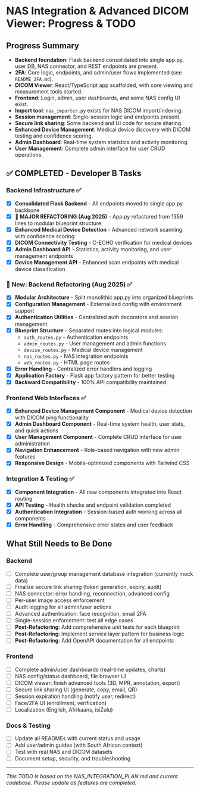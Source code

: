 # NAS Integration & Advanced DICOM Viewer: Progress & TODO

## Progress Summary

- **Backend foundation**: Flask backend consolidated into single app.py, user DB, NAS connector, and REST endpoints are present.
- **2FA**: Core logic, endpoints, and admin/user flows implemented (see `README_2FA.md`).
- **DICOM Viewer**: React/TypeScript app scaffolded, with core viewing and measurement tools started.
- **Frontend**: Login, admin, user dashboards, and some NAS config UI exist.
- **Import tool**: `nas_importer.py` exists for NAS DICOM import/indexing.
- **Session management**: Single-session logic and endpoints present.
- **Secure link sharing**: Some backend and UI code for secure sharing.
- **Enhanced Device Management**: Medical device discovery with DICOM testing and confidence scoring.
- **Admin Dashboard**: Real-time system statistics and activity monitoring.
- **User Management**: Complete admin interface for user CRUD operations.

## ✅ **COMPLETED - Developer B Tasks**

### Backend Infrastructure ✅
- [x] **Consolidated Flask Backend** - All endpoints moved to single app.py backbone
- [x] **🔧 MAJOR REFACTORING (Aug 2025)** - App.py refactored from 1359 lines to modular blueprint structure
- [x] **Enhanced Medical Device Detection** - Advanced network scanning with confidence scoring
- [x] **DICOM Connectivity Testing** - C-ECHO verification for medical devices
- [x] **Admin Dashboard API** - Statistics, activity monitoring, and user management endpoints
- [x] **Device Management API** - Enhanced scan endpoints with medical device classification

### 🔧 **New: Backend Refactoring (Aug 2025)** ✅
- [x] **Modular Architecture** - Split monolithic app.py into organized blueprints
- [x] **Configuration Management** - Externalized config with environment support
- [x] **Authentication Utilities** - Centralized auth decorators and session management
- [x] **Blueprint Structure** - Separated routes into logical modules:
  - `auth_routes.py` - Authentication endpoints
  - `admin_routes.py` - User management and admin functions
  - `device_routes.py` - Medical device management
  - `nas_routes.py` - NAS integration endpoints
  - `web_routes.py` - HTML page routes
- [x] **Error Handling** - Centralized error handlers and logging
- [x] **Application Factory** - Flask app factory pattern for better testing
- [x] **Backward Compatibility** - 100% API compatibility maintained

### Frontend Web Interfaces ✅
- [x] **Enhanced Device Management Component** - Medical device detection with DICOM ping functionality
- [x] **Admin Dashboard Component** - Real-time system health, user stats, and quick actions
- [x] **User Management Component** - Complete CRUD interface for user administration
- [x] **Navigation Enhancement** - Role-based navigation with new admin features
- [x] **Responsive Design** - Mobile-optimized components with Tailwind CSS

### Integration & Testing ✅
- [x] **Component Integration** - All new components integrated into React routing
- [x] **API Testing** - Health checks and endpoint validation completed
- [x] **Authentication Integration** - Session-based auth working across all components
- [x] **Error Handling** - Comprehensive error states and user feedback

## What Still Needs to Be Done

### Backend
- [ ] Complete user/group management database integration (currently mock data)
- [ ] Finalize secure link sharing (token generation, expiry, audit)
- [ ] NAS connector: error handling, reconnection, advanced config
- [ ] Per-user image access enforcement
- [ ] Audit logging for all admin/user actions
- [ ] Advanced authentication: face recognition, email 2FA
- [ ] Single-session enforcement: test all edge cases
- [ ] **Post-Refactoring**: Add comprehensive unit tests for each blueprint
- [ ] **Post-Refactoring**: Implement service layer pattern for business logic
- [ ] **Post-Refactoring**: Add OpenAPI documentation for all endpoints

### Frontend
- [ ] Complete admin/user dashboards (real-time updates, charts)
- [ ] NAS config/status dashboard, file browser UI
- [ ] DICOM viewer: finish advanced tools (3D, MPR, annotation, export)
- [ ] Secure link sharing UI (generate, copy, email, QR)
- [ ] Session expiration handling (notify user, redirect)
- [ ] Face/2FA UI (enrollment, verification)
- [ ] Localization (English, Afrikaans, isiZulu)

### Docs & Testing
- [ ] Update all READMEs with current status and usage
- [ ] Add user/admin guides (with South African context)
- [ ] Test with real NAS and DICOM datasets
- [ ] Document setup, security, and troubleshooting

---

*This TODO is based on the NAS_INTEGRATION_PLAN.md and current codebase. Please update as features are completed.*
